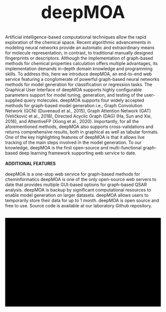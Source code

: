 # <div align="center"> <h1>deepMOA </h1> 
Artificial intelligence-based computational techniques allow the rapid exploration of the chemical space. Recent algorithmic advancements in modeling neural networks provide an automatic and extraordinary means for molecule representation, in contrast, to traditional manually designed fingerprints or descriptors. Although the implementation of graph-based methods for chemical properties calculation offers multiple advantages, its implementation demands in-depth domain knowledge and programming skills. To address this, here we introduce deepMOA, an end-to-end web service featuring a conglomerate of powerful graph-based neural networks methods for model generation for classification or regression tasks. The Graphical User Interface of deepMOA supports highly configurable parameters support for model tuning, generation, and testing of the user-supplied query molecules. deepMOA supports four widely accepted methods for graph-based model generation i.e., Graph Convolution Network (GCN) (Duvenaud et al., 2015), Graph Attention Network (GAT) (Veličković et al., 2018), Directed Acyclic Graph (DAG) (Ha, Sun and Xie, 2016), and AttentiveFP (Xiong et al., 2020). Importantly, for all the aforementioned methods, deepMOA also supports cross-validations and returns comprehensive results, both in graphical as well as tabular formats. One of the key highlighting features of deepMOA is that it allows live tracking of the main steps involved in the model generation. To our knowledge, deepMOA is the first open-source and multi-functional graph-based deep learning framework supporting web service to date. 
<br><br>
 <b>ADDITIONAL FEATURES</b>
<br><br>
deepMOA is a one-stop web service for graph-based methods for cheminformatics
deepMOA is one of the only open-source web servers to date that provides multiple GUI-based options for graph-based QSAR analysis. 
deepMOA is backup by significant computational resources to enable model generation on larger datasets.
deepMOA allows users to temporarily store their data for up to 1 month.
deepMOA is open source and free to use. Source code is available at our laboratory Github repository.

 </div>
 <br>
<div align="center">
<img src="Data/Images/gif 5.gif"></div>
<br>

